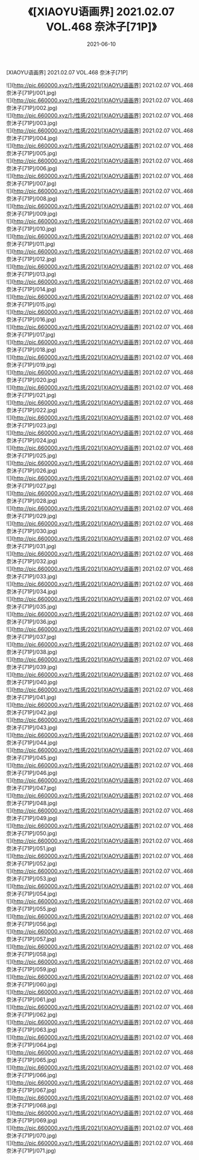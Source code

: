 ﻿---
layout: post
title:  《[XIAOYU语画界] 2021.02.07 VOL.468 奈沐子[71P]》
date:   2021-06-10
img: http://pic.660000.xyz/1:/性感/2021/[XIAOYU语画界] 2021.02.07 VOL.468 奈沐子[71P]/000.jpg
categories: [美女, 清纯, 唯美]
---

[XIAOYU语画界] 2021.02.07 VOL.468 奈沐子[71P]

  ![](http://pic.660000.xyz/1:/性感/2021/[XIAOYU语画界] 2021.02.07 VOL.468 奈沐子[71P]/001.jpg) <br> ![](http://pic.660000.xyz/1:/性感/2021/[XIAOYU语画界] 2021.02.07 VOL.468 奈沐子[71P]/002.jpg) <br> ![](http://pic.660000.xyz/1:/性感/2021/[XIAOYU语画界] 2021.02.07 VOL.468 奈沐子[71P]/003.jpg) <br> ![](http://pic.660000.xyz/1:/性感/2021/[XIAOYU语画界] 2021.02.07 VOL.468 奈沐子[71P]/004.jpg) <br> ![](http://pic.660000.xyz/1:/性感/2021/[XIAOYU语画界] 2021.02.07 VOL.468 奈沐子[71P]/005.jpg) <br> ![](http://pic.660000.xyz/1:/性感/2021/[XIAOYU语画界] 2021.02.07 VOL.468 奈沐子[71P]/006.jpg) <br> ![](http://pic.660000.xyz/1:/性感/2021/[XIAOYU语画界] 2021.02.07 VOL.468 奈沐子[71P]/007.jpg) <br> ![](http://pic.660000.xyz/1:/性感/2021/[XIAOYU语画界] 2021.02.07 VOL.468 奈沐子[71P]/008.jpg) <br> ![](http://pic.660000.xyz/1:/性感/2021/[XIAOYU语画界] 2021.02.07 VOL.468 奈沐子[71P]/009.jpg) <br> ![](http://pic.660000.xyz/1:/性感/2021/[XIAOYU语画界] 2021.02.07 VOL.468 奈沐子[71P]/010.jpg) <br> ![](http://pic.660000.xyz/1:/性感/2021/[XIAOYU语画界] 2021.02.07 VOL.468 奈沐子[71P]/011.jpg) <br> ![](http://pic.660000.xyz/1:/性感/2021/[XIAOYU语画界] 2021.02.07 VOL.468 奈沐子[71P]/012.jpg) <br> ![](http://pic.660000.xyz/1:/性感/2021/[XIAOYU语画界] 2021.02.07 VOL.468 奈沐子[71P]/013.jpg) <br> ![](http://pic.660000.xyz/1:/性感/2021/[XIAOYU语画界] 2021.02.07 VOL.468 奈沐子[71P]/014.jpg) <br> ![](http://pic.660000.xyz/1:/性感/2021/[XIAOYU语画界] 2021.02.07 VOL.468 奈沐子[71P]/015.jpg) <br> ![](http://pic.660000.xyz/1:/性感/2021/[XIAOYU语画界] 2021.02.07 VOL.468 奈沐子[71P]/016.jpg) <br> ![](http://pic.660000.xyz/1:/性感/2021/[XIAOYU语画界] 2021.02.07 VOL.468 奈沐子[71P]/017.jpg) <br> ![](http://pic.660000.xyz/1:/性感/2021/[XIAOYU语画界] 2021.02.07 VOL.468 奈沐子[71P]/018.jpg) <br> ![](http://pic.660000.xyz/1:/性感/2021/[XIAOYU语画界] 2021.02.07 VOL.468 奈沐子[71P]/019.jpg) <br> ![](http://pic.660000.xyz/1:/性感/2021/[XIAOYU语画界] 2021.02.07 VOL.468 奈沐子[71P]/020.jpg) <br> ![](http://pic.660000.xyz/1:/性感/2021/[XIAOYU语画界] 2021.02.07 VOL.468 奈沐子[71P]/021.jpg) <br> ![](http://pic.660000.xyz/1:/性感/2021/[XIAOYU语画界] 2021.02.07 VOL.468 奈沐子[71P]/022.jpg) <br> ![](http://pic.660000.xyz/1:/性感/2021/[XIAOYU语画界] 2021.02.07 VOL.468 奈沐子[71P]/023.jpg) <br> ![](http://pic.660000.xyz/1:/性感/2021/[XIAOYU语画界] 2021.02.07 VOL.468 奈沐子[71P]/024.jpg) <br> ![](http://pic.660000.xyz/1:/性感/2021/[XIAOYU语画界] 2021.02.07 VOL.468 奈沐子[71P]/025.jpg) <br> ![](http://pic.660000.xyz/1:/性感/2021/[XIAOYU语画界] 2021.02.07 VOL.468 奈沐子[71P]/026.jpg) <br> ![](http://pic.660000.xyz/1:/性感/2021/[XIAOYU语画界] 2021.02.07 VOL.468 奈沐子[71P]/027.jpg) <br> ![](http://pic.660000.xyz/1:/性感/2021/[XIAOYU语画界] 2021.02.07 VOL.468 奈沐子[71P]/028.jpg) <br> ![](http://pic.660000.xyz/1:/性感/2021/[XIAOYU语画界] 2021.02.07 VOL.468 奈沐子[71P]/029.jpg) <br> ![](http://pic.660000.xyz/1:/性感/2021/[XIAOYU语画界] 2021.02.07 VOL.468 奈沐子[71P]/030.jpg) <br> ![](http://pic.660000.xyz/1:/性感/2021/[XIAOYU语画界] 2021.02.07 VOL.468 奈沐子[71P]/031.jpg) <br> ![](http://pic.660000.xyz/1:/性感/2021/[XIAOYU语画界] 2021.02.07 VOL.468 奈沐子[71P]/032.jpg) <br> ![](http://pic.660000.xyz/1:/性感/2021/[XIAOYU语画界] 2021.02.07 VOL.468 奈沐子[71P]/033.jpg) <br> ![](http://pic.660000.xyz/1:/性感/2021/[XIAOYU语画界] 2021.02.07 VOL.468 奈沐子[71P]/034.jpg) <br> ![](http://pic.660000.xyz/1:/性感/2021/[XIAOYU语画界] 2021.02.07 VOL.468 奈沐子[71P]/035.jpg) <br> ![](http://pic.660000.xyz/1:/性感/2021/[XIAOYU语画界] 2021.02.07 VOL.468 奈沐子[71P]/036.jpg) <br> ![](http://pic.660000.xyz/1:/性感/2021/[XIAOYU语画界] 2021.02.07 VOL.468 奈沐子[71P]/037.jpg) <br> ![](http://pic.660000.xyz/1:/性感/2021/[XIAOYU语画界] 2021.02.07 VOL.468 奈沐子[71P]/038.jpg) <br> ![](http://pic.660000.xyz/1:/性感/2021/[XIAOYU语画界] 2021.02.07 VOL.468 奈沐子[71P]/039.jpg) <br> ![](http://pic.660000.xyz/1:/性感/2021/[XIAOYU语画界] 2021.02.07 VOL.468 奈沐子[71P]/040.jpg) <br> ![](http://pic.660000.xyz/1:/性感/2021/[XIAOYU语画界] 2021.02.07 VOL.468 奈沐子[71P]/041.jpg) <br> ![](http://pic.660000.xyz/1:/性感/2021/[XIAOYU语画界] 2021.02.07 VOL.468 奈沐子[71P]/042.jpg) <br> ![](http://pic.660000.xyz/1:/性感/2021/[XIAOYU语画界] 2021.02.07 VOL.468 奈沐子[71P]/043.jpg) <br> ![](http://pic.660000.xyz/1:/性感/2021/[XIAOYU语画界] 2021.02.07 VOL.468 奈沐子[71P]/044.jpg) <br> ![](http://pic.660000.xyz/1:/性感/2021/[XIAOYU语画界] 2021.02.07 VOL.468 奈沐子[71P]/045.jpg) <br> ![](http://pic.660000.xyz/1:/性感/2021/[XIAOYU语画界] 2021.02.07 VOL.468 奈沐子[71P]/046.jpg) <br> ![](http://pic.660000.xyz/1:/性感/2021/[XIAOYU语画界] 2021.02.07 VOL.468 奈沐子[71P]/047.jpg) <br> ![](http://pic.660000.xyz/1:/性感/2021/[XIAOYU语画界] 2021.02.07 VOL.468 奈沐子[71P]/048.jpg) <br> ![](http://pic.660000.xyz/1:/性感/2021/[XIAOYU语画界] 2021.02.07 VOL.468 奈沐子[71P]/049.jpg) <br> ![](http://pic.660000.xyz/1:/性感/2021/[XIAOYU语画界] 2021.02.07 VOL.468 奈沐子[71P]/050.jpg) <br> ![](http://pic.660000.xyz/1:/性感/2021/[XIAOYU语画界] 2021.02.07 VOL.468 奈沐子[71P]/051.jpg) <br> ![](http://pic.660000.xyz/1:/性感/2021/[XIAOYU语画界] 2021.02.07 VOL.468 奈沐子[71P]/052.jpg) <br> ![](http://pic.660000.xyz/1:/性感/2021/[XIAOYU语画界] 2021.02.07 VOL.468 奈沐子[71P]/053.jpg) <br> ![](http://pic.660000.xyz/1:/性感/2021/[XIAOYU语画界] 2021.02.07 VOL.468 奈沐子[71P]/054.jpg) <br> ![](http://pic.660000.xyz/1:/性感/2021/[XIAOYU语画界] 2021.02.07 VOL.468 奈沐子[71P]/055.jpg) <br> ![](http://pic.660000.xyz/1:/性感/2021/[XIAOYU语画界] 2021.02.07 VOL.468 奈沐子[71P]/056.jpg) <br> ![](http://pic.660000.xyz/1:/性感/2021/[XIAOYU语画界] 2021.02.07 VOL.468 奈沐子[71P]/057.jpg) <br> ![](http://pic.660000.xyz/1:/性感/2021/[XIAOYU语画界] 2021.02.07 VOL.468 奈沐子[71P]/058.jpg) <br> ![](http://pic.660000.xyz/1:/性感/2021/[XIAOYU语画界] 2021.02.07 VOL.468 奈沐子[71P]/059.jpg) <br> ![](http://pic.660000.xyz/1:/性感/2021/[XIAOYU语画界] 2021.02.07 VOL.468 奈沐子[71P]/060.jpg) <br> ![](http://pic.660000.xyz/1:/性感/2021/[XIAOYU语画界] 2021.02.07 VOL.468 奈沐子[71P]/061.jpg) <br> ![](http://pic.660000.xyz/1:/性感/2021/[XIAOYU语画界] 2021.02.07 VOL.468 奈沐子[71P]/062.jpg) <br> ![](http://pic.660000.xyz/1:/性感/2021/[XIAOYU语画界] 2021.02.07 VOL.468 奈沐子[71P]/063.jpg) <br> ![](http://pic.660000.xyz/1:/性感/2021/[XIAOYU语画界] 2021.02.07 VOL.468 奈沐子[71P]/064.jpg) <br> ![](http://pic.660000.xyz/1:/性感/2021/[XIAOYU语画界] 2021.02.07 VOL.468 奈沐子[71P]/065.jpg) <br> ![](http://pic.660000.xyz/1:/性感/2021/[XIAOYU语画界] 2021.02.07 VOL.468 奈沐子[71P]/066.jpg) <br> ![](http://pic.660000.xyz/1:/性感/2021/[XIAOYU语画界] 2021.02.07 VOL.468 奈沐子[71P]/067.jpg) <br> ![](http://pic.660000.xyz/1:/性感/2021/[XIAOYU语画界] 2021.02.07 VOL.468 奈沐子[71P]/068.jpg) <br> ![](http://pic.660000.xyz/1:/性感/2021/[XIAOYU语画界] 2021.02.07 VOL.468 奈沐子[71P]/069.jpg) <br> ![](http://pic.660000.xyz/1:/性感/2021/[XIAOYU语画界] 2021.02.07 VOL.468 奈沐子[71P]/070.jpg) <br> ![](http://pic.660000.xyz/1:/性感/2021/[XIAOYU语画界] 2021.02.07 VOL.468 奈沐子[71P]/071.jpg) <br>